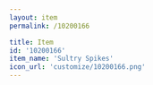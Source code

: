 ```yaml
---
layout: item
permalink: /10200166

title: Item
id: '10200166'
item_name: 'Sultry Spikes'
icon_url: 'customize/10200166.png'
---
```

